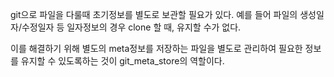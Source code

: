 git으로 파일을 다룰때 초기정보를 별도로 보관할 필요가 있다.
예를 들어 파일의 생성일자/수정일자 등 일자정보의 경우 clone 할 때, 유지할 수가 없다.

이를 해결하기 위해 별도의 meta정보를 저장하는 파일을 별도로 관리하여 필요한 정보를 유지할 수 있도록하는 것이
git_meta_store의 역할이다.